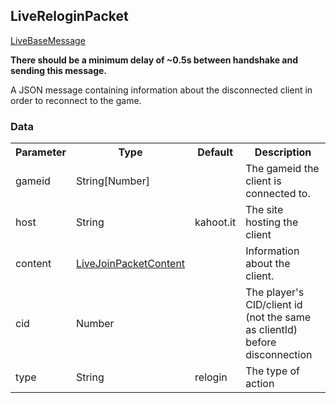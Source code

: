 ## LiveReloginPacket
<span class="extends"><a href="#/enum/LiveBaseMessage">LiveBaseMessage</a></span>

**There should be a minimum delay of ~0.5s between handshake and sending this message.**

A JSON message containing information about the disconnected client in order to reconnect to the game.

### Data
<table>
  <tr>
    <th>Parameter</th>
    <th>Type</th>
    <th>Default</th>
    <th>Description</th>
  </tr>
  <tr>
    <td>gameid</td>
    <td>String[Number]</td>
    <td></td>
    <td>The gameid the client is connected to.</td>
  </tr>
  <tr>
    <td>host</td>
    <td>String</td>
    <td>kahoot.it</td>
    <td>The site hosting the client</td>
  </tr>
  <tr>
    <td>content</td>
    <td><a href="#/enum/LiveJoinPacketContent">LiveJoinPacketContent</a></td>
    <td></td>
    <td>Information about the client.</td>
  </tr>
  <tr>
    <td>cid</td>
    <td>Number</td>
    <td></td>
    <td>The player's CID/client id (not the same as clientId) before disconnection</td>
  </tr>
  <tr>
    <td>type</td>
    <td>String</td>
    <td>relogin</td>
    <td>The type of action</td>
  </tr>
</table>
